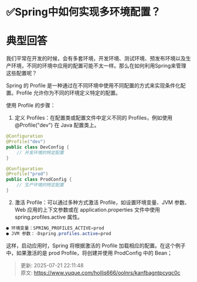 # ✅Spring中如何实现多环境配置？

# 典型回答


我们平常在开发的时候，会有多套环境，开发环境、测试环境、预发布环境以及生产环境，不同的环境中应用的配置可能不太一样。那么在如何利用Spring来管理这些配置呢？



Spring 的 Profile 是一种通过在不同环境中使用不同配置的方式来实现条件化配置。Profile 允许你为不同的环境定义特定的配置。



使用 Profile 的步骤：



1. 定义 Profiles：在配置类或配置文件中定义不同的 Profiles，例如使用 @Profile("dev") 在 Java 配置类上。

```java
@Configuration
@Profile("dev")
public class DevConfig {
    // 开发环境的特定配置
}

@Configuration
@Profile("prod")
public class ProdConfig {
    // 生产环境的特定配置
}

```



2. 激活 Profile：可以通过多种方式激活 Profile，如设置环境变量、JVM 参数、Web 应用的上下文参数或在 application.properties 文件中使用 spring.profiles.active 属性。



```java
● 环境变量：SPRING_PROFILES_ACTIVE=prod
● JVM 参数：-Dspring.profiles.active=prod
```



这样，启动应用时，Spring 将根据激活的 Profile 加载相应的配置。在这个例子中，如果激活的是 prod Profile，将创建并使用 ProdConfig 中的 Bean；



> 更新: 2025-07-21 22:11:48  
> 原文: <https://www.yuque.com/hollis666/oolnrs/kanfbagntpcyqc0c>